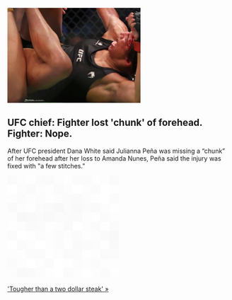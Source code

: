 
![UFC chief: Fighter lost 'chunk' of forehead. Fighter: Nope.](./20220731235858.png)
## UFC chief: Fighter lost 'chunk' of forehead. Fighter: Nope.

After UFC president Dana White said Julianna Peña was missing a “chunk” of her forehead after her loss to Amanda Nunes, Peña said the injury was fixed with "a few stitches."

![pic](../square_bg.png)

['Tougher than a two dollar steak' »](https://www.yahoo.com/sports/dana-white-juliana-pena-lost-big-chunk-of-forehead-needed-surgery-after-bloody-loss-to-amanda-nunes-201101598.html)
